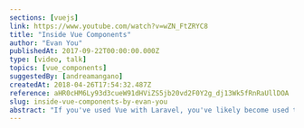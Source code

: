 ```yaml
---
sections: [vuejs]
link: https://www.youtube.com/watch?v=wZN_FtZRYC8
title: "Inside Vue Components"
author: "Evan You"
publishedAt: 2017-09-22T00:00:00.000Z
type: [video, talk]
topics: [vue_components]
suggestedBy: [andreamangano]
createdAt: 2018-04-26T17:54:32.487Z
reference: aHR0cHM6Ly93d3cueW91dHViZS5jb20vd2F0Y2g_dj13Wk5fRnRaUllDOA
slug: inside-vue-components-by-evan-you
abstract: "If you've used Vue with Laravel, you've likely become used to the single file Vue components that just works out of the box. This talk will discuss how we moved from the traditional language-based separation of concern to this new pattern for composing UI in our apps, how this trend is reflected in the bigger frontend scene as a whole, and some technical details on how all the magic happens under the hood."
---
```

